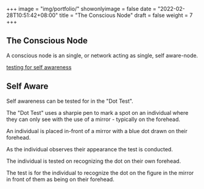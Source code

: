 +++
image = "img/portfolio/"
showonlyimage = false
date = "2022-02-28T10:51:42+08:00"
title = "The Conscious Node"
draft = false
weight = 7
+++

## The Conscious Node  

A conscious node is an single, or network acting as single, self aware-node.  

[testing for self awareness](/portfolio/holographic-self/self-aware-test/)

## Self Aware  

Self awareness can be tested for in the "Dot Test".  

The "Dot Test" uses a sharpie pen to mark a spot on an individual where they can only see with the use of a mirror - typically on the forehead.  

An individual is placed in-front of a mirror with a blue dot drawn on their forehead.  

As the individual observes their appearance the test is conducted.  

The individual is tested on recognizing the dot on their own forehead.

The test is for the individual to recognize the dot on the figure in the mirror in front of them as being on their forehead.